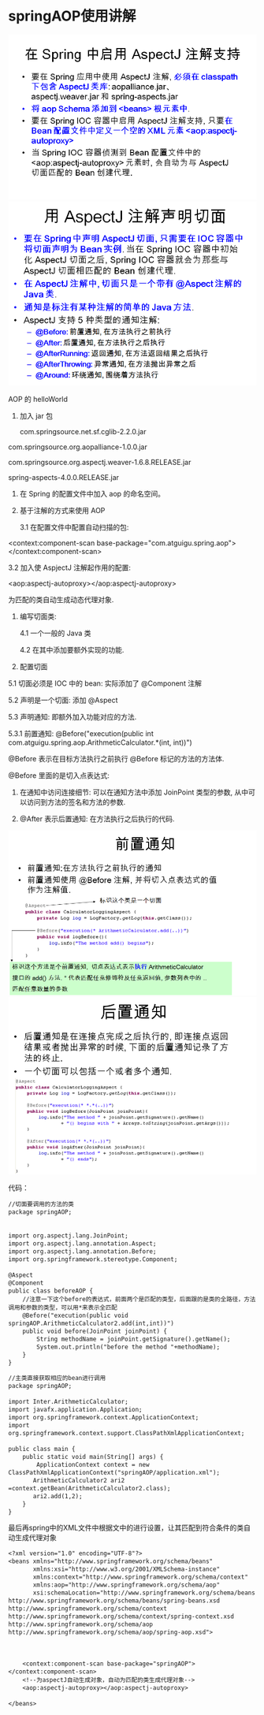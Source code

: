 # springAOP使用讲解

![](/assets/spring-16-1.png)![](/assets/spring-16-2.png)

AOP 的 helloWorld

1. 加入 jar 包

   com.springsource.net.sf.cglib-2.2.0.jar

com.springsource.org.aopalliance-1.0.0.jar

com.springsource.org.aspectj.weaver-1.6.8.RELEASE.jar

spring-aspects-4.0.0.RELEASE.jar

1. 在 Spring 的配置文件中加入 aop 的命名空间。

2. 基于注解的方式来使用 AOP

   3.1 在配置文件中配置自动扫描的包:

&lt;context:component-scan base-package="com.atguigu.spring.aop"&gt;&lt;/context:component-scan&gt;

3.2 加入使 AspjectJ 注解起作用的配置:

&lt;aop:aspectj-autoproxy&gt;&lt;/aop:aspectj-autoproxy&gt;

为匹配的类自动生成动态代理对象.

1. 编写切面类:

   4.1 一个一般的 Java 类

   4.2 在其中添加要额外实现的功能.

2. 配置切面

5.1 切面必须是 IOC 中的 bean: 实际添加了 @Component 注解

5.2 声明是一个切面: 添加 @Aspect

5.3 声明通知: 即额外加入功能对应的方法.

5.3.1 前置通知: @Before\("execution\(public int com.atguigu.spring.aop.ArithmeticCalculator.\*\(int, int\)\)"\)

@Before 表示在目标方法执行之前执行 @Before 标记的方法的方法体.

@Before 里面的是切入点表达式:

1. 在通知中访问连接细节: 可以在通知方法中添加 JoinPoint 类型的参数, 从中可以访问到方法的签名和方法的参数.

2. @After 表示后置通知: 在方法执行之后执行的代码.

![](/assets/spring-16-3.png)![](/assets/spring-16-5.png)



代码：

```
//切面要调用的方法的类
package springAOP;


import org.aspectj.lang.JoinPoint;
import org.aspectj.lang.annotation.Aspect;
import org.aspectj.lang.annotation.Before;
import org.springframework.stereotype.Component;

@Aspect
@Component
public class beforeAOP {
    //注意一下这个before的表达式，前面两个是匹配的类型，后面跟的是类的全路径，方法调用和参数的类型，可以用*来表示全匹配
    @Before("execution(public void springAOP.ArithmeticCalculator2.add(int,int))")
    public void before(JoinPoint joinPoint) {
        String methodName = joinPoint.getSignature().getName();
        System.out.println("before the method "+methodName);
    }
}
```

```
//主类直接获取相应的bean进行调用
package springAOP;

import Inter.ArithmeticCalculator;
import javafx.application.Application;
import org.springframework.context.ApplicationContext;
import org.springframework.context.support.ClassPathXmlApplicationContext;

public class main {
    public static void main(String[] args) {
        ApplicationContext context = new ClassPathXmlApplicationContext("springAOP/application.xml");
       ArithmeticCalculator2 ari2 =context.getBean(ArithmeticCalculator2.class);
       ari2.add(1,2);
    }
}
```

最后再spring中的XML文件中根据文中的进行设置，让其匹配到符合条件的类自动生成代理对象

```
<?xml version="1.0" encoding="UTF-8"?>
<beans xmlns="http://www.springframework.org/schema/beans"
       xmlns:xsi="http://www.w3.org/2001/XMLSchema-instance"
       xmlns:context="http://www.springframework.org/schema/context"
       xmlns:aop="http://www.springframework.org/schema/aop"
       xsi:schemaLocation="http://www.springframework.org/schema/beans http://www.springframework.org/schema/beans/spring-beans.xsd http://www.springframework.org/schema/context http://www.springframework.org/schema/context/spring-context.xsd http://www.springframework.org/schema/aop http://www.springframework.org/schema/aop/spring-aop.xsd">



    <context:component-scan base-package="springAOP"></context:component-scan>
    <!--为aspectJ自动生成对象，自动为匹配的类生成代理对象-->
    <aop:aspectj-autoproxy></aop:aspectj-autoproxy>

</beans>
```



